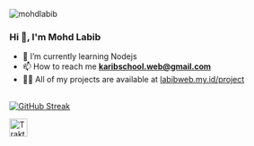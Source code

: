 <p align="left"> <img src="https://komarev.com/ghpvc/?username=mohdlabib&label=Profile%20views&color=0e75b6&style=flat" alt="mohdlabib" /> </p>

### Hi 👋, I'm Mohd Labib

- 🌱 I’m currently learning Nodejs
- 📫 How to reach me **karibschool.web@gmail.com**
- 👨‍💻 All of my projects are available at [labibweb.my.id/project](https://labibweb.my.id/project)

<br>[![GitHub Streak](https://streak-stats.demolab.com?user=mohdlabib&theme=radical&border_radius=5)](https://git.io/streak-stats)


<a href="https://trakteer.id/Gum8597" target="_blank">
  <img id="wse-buttons-preview" src="https://cdn.trakteer.id/images/embed/trbtn-red-1.png" height="32" style="border:0px;height:32px;" alt="Trakteer Saya">
</a><br><br><br>
